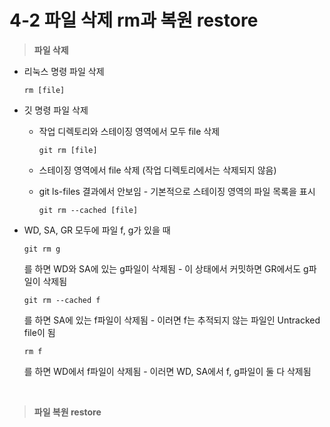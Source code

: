 # 4-2 파일 삭제 rm과 복원 restore

>**파일 삭제**

- 리눅스 명령 파일 삭제
  ```
  rm [file]
  ```

- 깃 명령 파일 삭제
  - 작업 디렉토리와 스테이징 영역에서 모두 file 삭제
    ```
    git rm [file]
    ```

  - 스테이징 영역에서 file 삭제 (작업 디렉토리에서는 삭제되지 않음)
  - git ls-files 결과에서 안보임 - 기본적으로 스테이징 영역의 파일 목록을 표시
    ```
    git rm --cached [file]
    ```

- WD, SA, GR 모두에 파일 f, g가 있을 때
  
  ```
  git rm g
  ```
  를 하면 WD와 SA에 있는 g파일이 삭제됨 - 이 상태에서 커밋하면 GR에서도 g파일이 삭제됨
  
  ```
  git rm --cached f
  ```
  를 하면 SA에 있는 f파일이 삭제됨 - 이러면 f는 추적되지 않는 파일인 Untracked file이 됨

  ```
  rm f
  ```
  를 하면 WD에서 f파일이 삭제됨 - 이러면 WD, SA에서 f, g파일이 둘 다 삭제됨


<br>

>**파일 복원 restore**

































  

